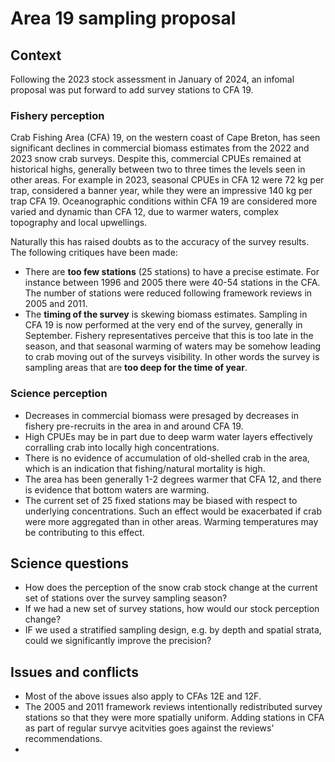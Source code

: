 # Area 19 sampling proposal

## Context

Following the 2023 stock assessment in January of 2024, an infomal proposal was put forward to add survey stations to CFA 19.

### Fishery perception
Crab Fishing Area (CFA) 19, on the western coast of Cape Breton, has seen significant declines in commercial biomass estimates from the 2022 and 2023 snow crab surveys. Despite this, commercial CPUEs remained at historical highs, generally between two to three times the levels seen in other areas. For example in 2023, seasonal CPUEs in CFA 12 were 72 kg per trap, considered a banner year, while they were an impressive 140 kg per trap CFA 19. Oceanographic conditions within CFA 19 are considered more varied and dynamic than CFA 12, due to warmer waters, complex topography and local upwellings. 

Naturally this has raised doubts as to the accuracy of the survey results. The following critiques have been made:
- There are **too few stations** (25 stations) to have a precise estimate. For instance between 1996 and 2005 there were 40-54 stations in the CFA. The number of stations were reduced following framework reviews in 2005 and 2011.
- The **timing of the survey** is skewing biomass estimates. Sampling in CFA 19 is now performed at the very end of the survey, generally in September. Fishery representatives perceive that this is too late in the season, and that seasonal warming of waters may be somehow leading to crab moving out of the surveys visibility. In other words the survey is sampling areas that are **too deep for the time of year**.

### Science perception
- Decreases in commercial biomass were presaged by decreases in fishery pre-recruits in the area in and around CFA 19.
- High CPUEs may be in part due to deep warm water layers effectively corralling crab into locally high concentrations.
- There is no evidence of accumulation of old-shelled crab in the area, which is an indication that fishing/natural mortality is high.
- The area has been generally 1-2 degrees warmer that CFA 12, and there is evidence that bottom waters are warming.
- The current set of 25 fixed stations may be biased with respect to underlying concentrations. Such an effect would be exacerbated if crab were more aggregated than in other areas. Warming temperatures may be contributing to this effect.

## Science questions
- How does the perception of the snow crab stock change at the current set of stations over the survey sampling season?
- If we had a new set of survey stations, how would our stock perception change?
- IF we used a stratified sampling design, e.g. by depth and spatial strata, could we significantly improve the precision?

## Issues and conflicts
- Most of the above issues also apply to CFAs 12E and 12F.
- The 2005 and 2011 framework reviews intentionally redistributed survey stations so that they were more spatially uniform. Adding stations in CFA as part of regular survye acitvities goes against the reviews' recommendations.
- 
